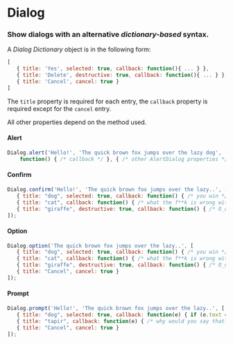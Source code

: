 # Dialog

### Show dialogs with an alternative *dictionary-based* syntax.

A *Dialog Dictionary* object is in the following form:

```javascript
[
   { title: 'Yes', selected: true, callback: function(){ ... } },
   { title: 'Delete', destructive: true, callback: function(){ ... } },
   { title: 'Cancel', cancel: true }
]
```

The `title` property is required for each entry, the `callback` property is required except for the `cancel` entry.

All other properties depend on the method used.

#### Alert

```javascript
Dialog.alert('Hello!', 'The quick brown fox jumps over the lazy dog',
    function() { /* callback */ }, { /* other AlertDialog properties */ });
```

#### Confirm

```javascript
Dialog.confirm('Hello!', 'The quick brown fox jumps over the lazy..', [
   { title: "dog", selected: true, callback: function() { /* you win */ } },
   { title: "cat", callback: function() { /* what the f**k is wrong with you? */ },
   { title: "giraffe", destructive: true, callback: function() { /* O_o */},
]);
```

#### Option

```javascript
Dialog.option('The quick brown fox jumps over the lazy..', [
   { title: "dog", selected: true, callback: function() { /* you win */ } },
   { title: "cat", callback: function() { /* what the f**k is wrong with you? */ },
   { title: "giraffe", destructive: true, callback: function() { /* O_o */},
   { title: "Cancel", cancel: true }
]);
```

#### Prompt

```javascript
Dialog.prompt('Hello!', 'The quick brown fox jumps over the lazy..', [
   { title: "dog", selected: true, callback: function(e) { if (e.text == 'dog' ) {/* you win */} } },
   { title: "tapir", callback: function(e) { /* why would you say that? */ } },
   { title: "Cancel", cancel: true }
]);
```
